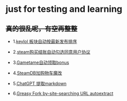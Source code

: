 # just for testing and learning

## ~~真的很乱呢，有空再整整~~

* 1.[keylol 板块自动按最新发布排序](https://greasyfork.org/zh-CN/scripts/453565-keylol-板块自动按最新发布排序)

* 2.[steam购买结账自动勾选同意用户协议](/tree/main/Steam购买结账自动勾选同意用户协议)

* 3.[Gametame自动领取bonus](https://greasyfork.org/zh-CN/scripts/456752-gametame自动领取bonus)

* 4.[SteamDB加购物车魔改](https://greasyfork.org/zh-CN/scripts/457109-add-steamdb-sale-item-into-steam-chart魔改)

* 5.[ChatGPT 提取markdown](https://greasyfork.org/zh-CN/scripts/459473-enhance-chatgpt-user-experience)

* 6.[Greasy Fork by-site-searching URL autoextract](https://greasyfork.org/zh-CN/scripts/463040-greasy-fork-by-site-searching-url-autoextract)
